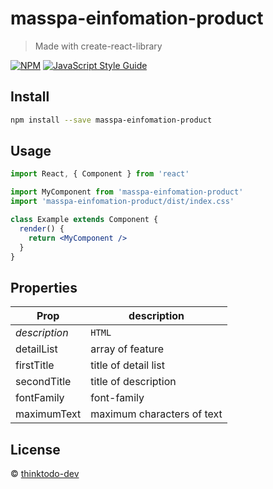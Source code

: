 # masspa-einfomation-product

> Made with create-react-library

[![NPM](https://img.shields.io/npm/v/masspa-einfomation-product.svg)](https://www.npmjs.com/package/masspa-einfomation-product) [![JavaScript Style Guide](https://img.shields.io/badge/code_style-standard-brightgreen.svg)](https://standardjs.com)

## Install

```bash
npm install --save masspa-einfomation-product
```

## Usage

```jsx
import React, { Component } from 'react'

import MyComponent from 'masspa-einfomation-product'
import 'masspa-einfomation-product/dist/index.css'

class Example extends Component {
  render() {
    return <MyComponent />
  }
}
```

## Properties

Prop | description 
--- | --- 
*description* | `HTML` 
detailList | array of feature
firstTitle | title of detail list   
secondTitle | title of description   
fontFamily | font-family 
maximumText | maximum characters of text
  



## License

 © [thinktodo-dev](https://github.com/thinktodo-dev)
